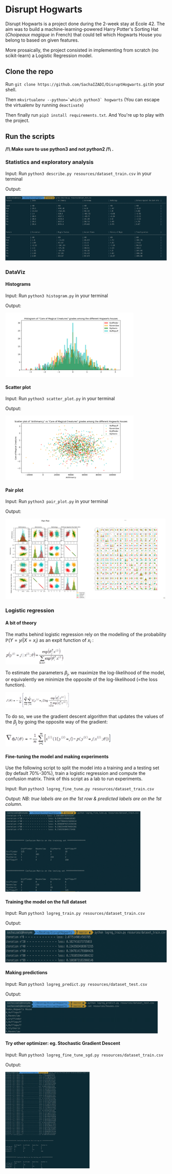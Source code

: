 # Disrupt Hogwarts

Disrupt Hogwarts is a project done during the 2-week stay at Ecole 42. The aim was to build a machine-learning-powered Harry Potter's Sorting Hat (*Choipeaux magique* in French) that could tell which Hogwarts House you belong to based on given features.

More prosaically, the project consisted in implementing from scratch (no scikit-learn) a Logistic Regression model.

## Clone the repo
Run `git clone https://github.com/SachaIZADI/DisruptHogwarts.git`in your shell.

Then ```mkvirtualenv --python=`which python3` hogwarts``` (You can escape the virtualenv by running `deactivate`)

Then finally run `pip3 install requirements.txt`. And You're up to play with the project.



## Run the scripts

**/!\ Make sure to use python3 and not python2 /!\ .**

### Statistics and exploratory analysis
Input: Run `python3 describe.py resources/dataset_train.csv` in your terminal

Output: 

<img src = "img/stdout.png" height="200">


### DataViz
#### Histograms
Input: Run `python3 histogram.py` in your terminal

Output: 

<img src = "img/hist.png" height="200">

#### Scatter plot
Input: Run `python3 scatter_plot.py` in your terminal

Output: 

<img src = "img/scatter.png" height="200">

#### Pair plot
Input: Run `python3 pair_plot.py` in your terminal

Output: 

<img src = "img/pairplot.png" height="250"><img src = "img/full_pair_plot.png" height="250">


### Logistic regression

#### A bit of theory
The maths behind logistic regression rely on the modelling of the probability $\mathbb{P}(Y=yi|X=x_i)$ as an expit function of $x_i$ :

<img src = "img/formula_proba.png" height="50">

To estimate the parameters $\beta_j$, we maximize the log-likelihood of the model, or equivalently we minimize the opposite of the log-likelihood (=the loss function).

<img src = "img/formula_loss.png" height="50">

To do so, we use the gradient descent algorithm that updates the values of the $\beta_j$ by going the opposite way of the gradient: 

<img src = "img/formula_gradient.png" height="50">


#### Fine-tuning the model and making experiments
Use the following script to split the model into a training and a testing set (by default 70%-30%), train a logistic regression and compute the confusion matrix. Think of this script as a lab to run experiments.

Input: Run `python3 logreg_fine_tune.py resources/dataset_train.csv`

Output: *NB: true labels are on the 1st row & predicted labels are on the 1st column.*

<img src = "img/confusion_matrix.png" height="250">

#### Training the model on the full dataset
Input: Run `python3 logreg_train.py resources/dataset_train.csv`

Output:

<img src = "img/output_train.png" height="100">

#### Making predictions
Input: Run `python3 logreg_predict.py resources/dataset_test.csv`

Output:

<img src = "img/output_predict.png" height="100">


#### Try other optimizer: eg. Stochastic Gradient Descent
Input: Run `python3 logreg_fine_tune_sgd.py resources/dataset_train.csv`

Output:

<img src = "img/sgd.png" height="300">
